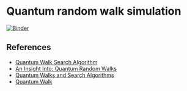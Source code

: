 # Quantum random walk simulation

[![Binder](https://mybinder.org/badge_logo.svg)](https://mybinder.org/v2/gh/TendTo/Quantum-random-walk-simulation/main?filepath=QuantumWalk.ipynb)

## References

- [Quantum Walk Search Algorithm](https://qiskit.org/textbook/ch-algorithms/quantum-walk-search-algorithm.html)
- [An Insight Into: Quantum Random Walks](https://bayesianbrad.github.io/assets/publications/2014_thesis/paper.pdf)
- [Quantum Walks and Search Algorithms](http://ndl.ethernet.edu.et/bitstream/123456789/73178/1/277.pdf)
- [Quantum Walk](https://quantumai.google/cirq/experiments/quantum_walks)
